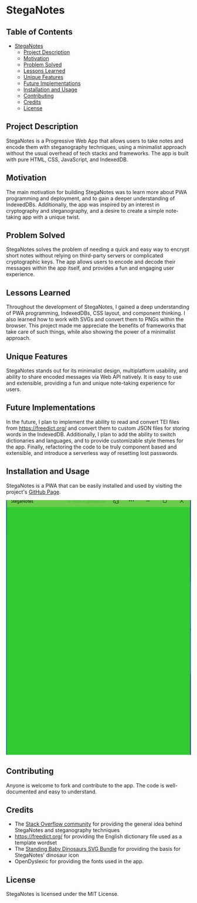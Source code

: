 # StegaNotes

## Table of Contents

- [StegaNotes](#steganotes)
  * [Project Description](#project-description)
  * [Motivation](#motivation)
  * [Problem Solved](#problem-solved)
  * [Lessons Learned](#lessons-learned)
  * [Unique Features](#unique-features)
  * [Future Implementations](#future-implementations)
  * [Installation and Usage](#installation-and-usage)
  * [Contributing](#contributing)
  * [Credits](#credits)
  * [License](#license)

## Project Description
StegaNotes is a Progressive Web App that allows users to take notes and encode them with steganography techniques, using a minimalist approach without the usual overhead of tech stacks and frameworks. The app is built with pure HTML, CSS, JavaScript, and IndexedDB.

## Motivation
The main motivation for building StegaNotes was to learn more about PWA programming and deployment, and to gain a deeper understanding of IndexedDBs. Additionally, the app was inspired by an interest in cryptography and steganography, and a desire to create a simple note-taking app with a unique twist.

## Problem Solved
StegaNotes solves the problem of needing a quick and easy way to encrypt short notes without relying on third-party servers or complicated cryptographic keys. The app allows users to encode and decode their messages within the app itself, and provides a fun and engaging user experience.

## Lessons Learned
Throughout the development of StegaNotes, I gained a deep understanding of PWA programming, IndexedDBs, CSS layout, and component thinking. I also learned how to work with SVGs and convert them to PNGs within the browser. This project made me appreciate the benefits of frameworks that take care of such things, while also showing the power of a minimalist approach.

## Unique Features
StegaNotes stands out for its minimalist design, multiplatform usability, and ability to share encoded messages via Web API natively. It is easy to use and extensible, providing a fun and unique note-taking experience for users.

## Future Implementations
In the future, I plan to implement the ability to read and convert TEI files from https://freedict.org/ and convert them to custom JSON files for storing words in the IndexedDB. Additionally, I plan to add the ability to switch dictionaries and languages, and to provide customizable style themes for the app. Finally, refactoring the code to be truly component based and extensible, and introduce a serverless way of resetting lost passwords.

## Installation and Usage
StegaNotes is a PWA that can be easily installed and used by visiting the project's [GitHub Page](n-c0de-r.github.io/StegaNotes).

![GIF of the StegaNotes App in action](./StegaNotes_show.gif)

## Contributing
Anyone is welcome to fork and contribute to the app. The code is well-documented and easy to understand.

## Credits

- The [Stack Overflow community](https://crypto.stackexchange.com/a/62776) for providing the general idea behind StegaNotes and steganography techniques
- https://freedict.org/ for providing the English dictionary file used as a template wordset
- The [Standing Baby Dinosaurs SVG Bundle](https://www.etsy.com/de-en/listing/1100497380/standing-baby-dinosaurs-svg-bundle-dxf) for providing the basis for StegaNotes' dinosaur icon
- OpenDyslexic for providing the fonts used in the app.

## License
StegaNotes is licensed under the MIT License.